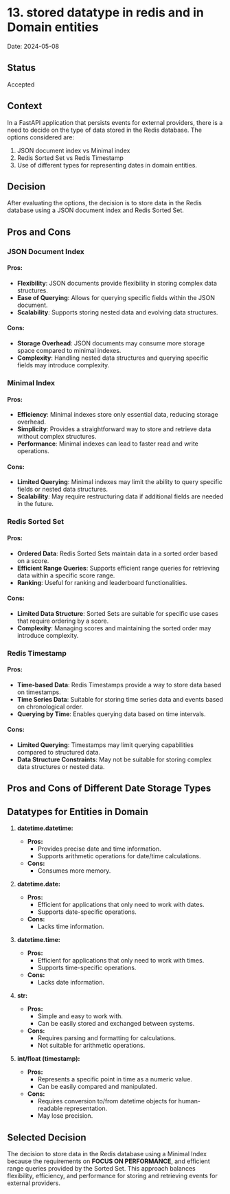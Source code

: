 # 13. stored datatype in redis and in Domain entities

Date: 2024-05-08

## Status

Accepted

## Context
In a FastAPI application that persists events for external providers, there is a need to decide on the type of data stored in the Redis database. The options considered are:
1. JSON document index vs Minimal index
2. Redis Sorted Set vs Redis Timestamp
3. Use of different types for representing dates in domain entities.

## Decision
After evaluating the options, the decision is to store data in the Redis database using a JSON document index and Redis Sorted Set.

## Pros and Cons

### JSON Document Index
#### Pros:
- **Flexibility**: JSON documents provide flexibility in storing complex data structures.
- **Ease of Querying**: Allows for querying specific fields within the JSON document.
- **Scalability**: Supports storing nested data and evolving data structures.

#### Cons:
- **Storage Overhead**: JSON documents may consume more storage space compared to minimal indexes.
- **Complexity**: Handling nested data structures and querying specific fields may introduce complexity.

### Minimal Index
#### Pros:
- **Efficiency**: Minimal indexes store only essential data, reducing storage overhead.
- **Simplicity**: Provides a straightforward way to store and retrieve data without complex structures.
- **Performance**: Minimal indexes can lead to faster read and write operations.

#### Cons:
- **Limited Querying**: Minimal indexes may limit the ability to query specific fields or nested data structures.
- **Scalability**: May require restructuring data if additional fields are needed in the future.

### Redis Sorted Set
#### Pros:
- **Ordered Data**: Redis Sorted Sets maintain data in a sorted order based on a score.
- **Efficient Range Queries**: Supports efficient range queries for retrieving data within a specific score range.
- **Ranking**: Useful for ranking and leaderboard functionalities.

#### Cons:
- **Limited Data Structure**: Sorted Sets are suitable for specific use cases that require ordering by a score.
- **Complexity**: Managing scores and maintaining the sorted order may introduce complexity.

### Redis Timestamp
#### Pros:
- **Time-based Data**: Redis Timestamps provide a way to store data based on timestamps.
- **Time Series Data**: Suitable for storing time series data and events based on chronological order.
- **Querying by Time**: Enables querying data based on time intervals.

#### Cons:
- **Limited Querying**: Timestamps may limit querying capabilities compared to structured data.
- **Data Structure Constraints**: May not be suitable for storing complex data structures or nested data.
## Pros and Cons of Different Date Storage Types


## Datatypes for Entities in Domain
1. **datetime.datetime:**
   - **Pros:**
     - Provides precise date and time information.
     - Supports arithmetic operations for date/time calculations.
   - **Cons:**
     - Consumes more memory.

2. **datetime.date:**
   - **Pros:**
     - Efficient for applications that only need to work with dates.
     - Supports date-specific operations.
   - **Cons:**
     - Lacks time information.

3. **datetime.time:**
   - **Pros:**
     - Efficient for applications that only need to work with times.
     - Supports time-specific operations.
   - **Cons:**
     - Lacks date information.

4. **str:**
   - **Pros:**
     - Simple and easy to work with.
     - Can be easily stored and exchanged between systems.
   - **Cons:**
     - Requires parsing and formatting for calculations.
     - Not suitable for arithmetic operations.

5. **int/float (timestamp):**
   - **Pros:**
     - Represents a specific point in time as a numeric value.
     - Can be easily compared and manipulated.
   - **Cons:**
     - Requires conversion to/from datetime objects for human-readable representation.
     - May lose precision.

## Selected Decision
The decision to store data in the Redis database using a Minimal Index because the requirements on **FOCUS ON PERFORMANCE**,
and efficient range queries provided by the Sorted Set. This approach balances flexibility, efficiency,
and performance for storing and retrieving events for external providers.
